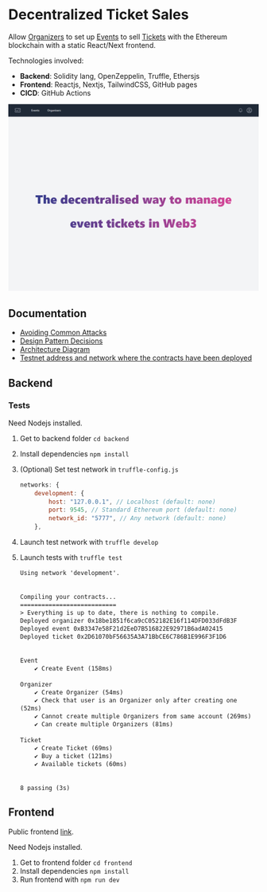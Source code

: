 # Decentralized Ticket Sales

Allow [Organizers](backend/contracts/Organizer.sol) to set up [Events](backend/contracts/Event.sol) to sell [Tickets](backend/contracts/Ticket.sol) with the Ethereum blockchain with a static React/Next frontend.

Technologies involved:

- **Backend**: Solidity lang, OpenZeppelin, Truffle, Ethersjs
- **Frontend**: Reactjs, Nextjs, TailwindCSS, GitHub pages
- **CICD**: GitHub Actions

![Frontend index](docs/assets/frontend-index.png)

## Documentation

- [Avoiding Common Attacks](docs/avoiding_common_attacks.md)
- [Design Pattern Decisions](docs/design_pattern_decisions.md)
- [Architecture Diagram](docs/blockchain_ticketing_system.drawio)
- [Testnet address and network where the contracts have been deployed](docs/deployed_address.txt)

## Backend

### Tests

Need Nodejs installed.

1. Get to backend folder `cd backend`
2. Install dependencies `npm install`
3. (Optional) Set test network in `truffle-config.js`
   ```js
   networks: {
       development: {
           host: "127.0.0.1", // Localhost (default: none)
           port: 9545, // Standard Ethereum port (default: none)
           network_id: "5777", // Any network (default: none)
       },
   ```
4. Launch test network with `truffle develop`
5. Launch tests with `truffle test`

   ```log
   Using network 'development'.


   Compiling your contracts...
   ===========================
   > Everything is up to date, there is nothing to compile.
   Deployed organizer 0x18be1851f6ca9cC052182E16f114DFD033dFdB3F
   Deployed event 0xB3347e58F21d2EeD7B516822E92971B6adA02415
   Deployed ticket 0x2D61070bF56635A3A71BbCE6C786B1E996F3F1D6


   Event
       ✔ Create Event (158ms)

   Organizer
       ✔ Create Organizer (54ms)
       ✔ Check that user is an Organizer only after creating one (52ms)
       ✔ Cannot create multiple Organizers from same account (269ms)
       ✔ Can create multiple Organizers (81ms)

   Ticket
       ✔ Create Ticket (69ms)
       ✔ Buy a ticket (121ms)
       ✔ Available tickets (60ms)


   8 passing (3s)
   ```

## Frontend

Public frontend [link](https://flaprimo.github.io/blockchain-developer-bootcamp-final-project/).

Need Nodejs installed.

1. Get to frontend folder `cd frontend`
2. Install dependencies `npm install`
3. Run frontend with `npm run dev`
